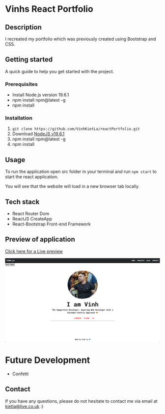# Vinhs React Portfolio

## Description

I recreated my portfolio which was previously created using Bootstrap and CSS.

## Getting started

A quick guide to help you get started with the project.

### Prerequisites

- Install Node.js version 19.6.1
- npm install npm@latest -g
- npm install


### Installation
1. `git clone https://github.com/VinhKietLa/reactPortfolio.git`
2. Download [NodeJS v19.6.1](https://nodejs.org/en/download/releases/)
3. npm install npm@latest -g
4. npm install


## Usage

To run the application open src folder in your terminal and run `npm start` to start the react application. 

You will see that the website will load in a new browser tab locally.

## Tech stack

- React Router Dom
- ReactJS CreateApp
- React-Bootstrap Front-end Framework

## Preview of application
[Click here for a Live preview](https://www.vinhkietla.co.uk/)

![screenshot of application](./src/components/assets/reactsite.png)

# Future Development

- Confetti

## Contact

If you have any questions, please do not hesitate to contact me via email at kietla@live.co.uk :)